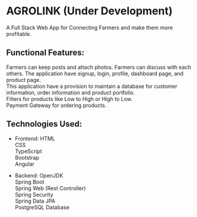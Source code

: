 # AGROLINK (Under Development)

A Full Stack Web App for Connecting Farmers and make them more profitable.

## Functional Features:
Farmers can keep posts and attach photos.
Farmers can discuss with each others.
The application have signup, login, profile, dashboard page, and product page.  
This application have a provision to maintain a database for customer information, order information and product portfolio.   
Filters for products like Low to High or High to Low.  
Payment Gateway for ordering products.  

## Technologies Used:
* Frontend:
    HTML  
    CSS  
    TypeScript  
    Bootstrap  
    Angular  
  
* Backend:
    OpenJDK  
    Spring Boot  
    Spring Web (Rest Controller)  
    Spring Security  
    Spring Data JPA  
    PostgreSQL Database  
  
